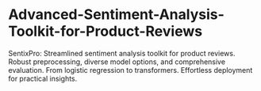 # Advanced-Sentiment-Analysis-Toolkit-for-Product-Reviews
SentixPro: Streamlined sentiment analysis toolkit for product reviews. Robust preprocessing, diverse model options, and comprehensive evaluation. From logistic regression to transformers. Effortless deployment for practical insights.
